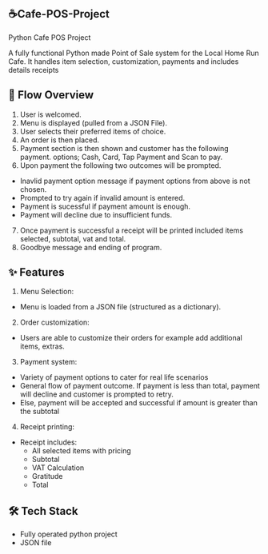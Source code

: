 ## ☕Cafe-POS-Project 
Python Cafe POS Project

A fully functional Python made Point of Sale system for the Local Home Run Cafe.
It handles item selection, customization, payments and includes details receipts

## 📌 Flow Overview
1. User is welcomed.
2. Menu is displayed (pulled from a JSON File).
3. User selects their preferred items of choice.
4. An order is then placed.
5. Payment section is then shown and customer has the following payment. options; Cash, Card, Tap Payment and Scan to pay.
6. Upon payment the following two outcomes will be prompted.
-   Inavlid payment option message if payment options from above is not chosen.
-   Prompted to try again if invalid amount is entered.
-   Payment is sucessful if payment amount is enough.
-   Payment will decline due to insufficient funds.
7. Once payment is successful a  receipt will be printed included items selected, subtotal, vat and total.
8. Goodbye message and ending of program.

## ✨ Features
1. Menu Selection:
-   Menu is loaded from a JSON file (structured as a dictionary).

2. Order customization:
-   Users are able to customize their orders for example add additional items, extras.

3. Payment system:
-   Variety of payment options to cater for real life scenarios
-   General flow of payment outcome. If payment is less than total, payment will decline and customer is prompted to retry.
-   Else, payment will be accepted and successful if amount is greater than the subtotal

4. Receipt printing:
-   Receipt includes:
    -   All selected items with pricing
    -   Subtotal
    -   VAT Calculation
    -   Gratitude
    -   Total

## 🛠️ Tech Stack
-   Fully operated python project
-   JSON file

    